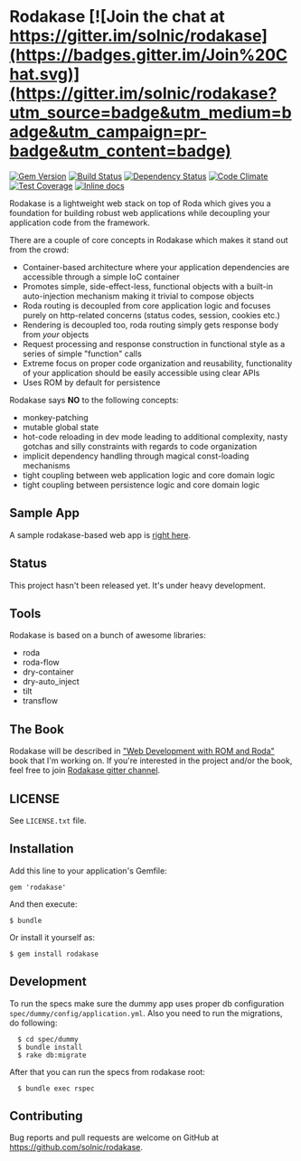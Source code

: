 [gem]: https://rubygems.org/gems/rom
[travis]: https://travis-ci.org/solnic/rodakase
[gemnasium]: https://gemnasium.com/solnic/rodakase
[codeclimate]: https://codeclimate.com/github/solnic/rodakase
[inchpages]: http://inch-ci.org/github/solnic/rodakase/

# Rodakase [![Join the chat at https://gitter.im/solnic/rodakase](https://badges.gitter.im/Join%20Chat.svg)](https://gitter.im/solnic/rodakase?utm_source=badge&utm_medium=badge&utm_campaign=pr-badge&utm_content=badge)

[![Gem Version](https://badge.fury.io/rb/rom.svg)][gem]
[![Build Status](https://travis-ci.org/solnic/rodakase.svg?branch=master)][travis]
[![Dependency Status](https://gemnasium.com/solnic/rodakase.svg)][gemnasium]
[![Code Climate](https://codeclimate.com/github/solnic/rodakase/badges/gpa.svg)][codeclimate]
[![Test Coverage](https://codeclimate.com/github/solnic/rodakase/badges/coverage.svg)][codeclimate]
[![Inline docs](http://inch-ci.org/github/solnic/rodakase.svg?branch=master&style=flat)][inchpages]

Rodakase is a lightweight web stack on top of Roda which gives you a foundation
for building robust web applications while decoupling your application code from
the framework.

There are a couple of core concepts in Rodakase which makes it stand out from the crowd:

* Container-based architecture where your application dependencies are accessible
  through a simple IoC container
* Promotes simple, side-effect-less, functional objects with a built-in auto-injection
  mechanism making it trivial to compose objects
* Roda routing is decoupled from core application logic and focuses purely on
  http-related concerns (status codes, session, cookies etc.)
* Rendering is decoupled too, roda routing simply gets response body from *your*
  objects
* Request processing and response construction in functional style as a series
  of simple "function" calls
* Extreme focus on proper code organization and reusability, functionality of your
  application should be easily accessible using clear APIs
* Uses ROM by default for persistence

Rodakase says **NO** to the following concepts:

* monkey-patching
* mutable global state
* hot-code reloading in dev mode leading to additional complexity, nasty gotchas
  and silly constraints with regards to code organization
* implicit dependency handling through magical const-loading mechanisms
* tight coupling between web application logic and core domain logic
* tight coupling between persistence logic and core domain logic

## Sample App

A sample rodakase-based web app is [right here](https://github.com/solnic/rodakase-blog).

## Status

This project hasn't been released yet. It's under heavy development.

## Tools

Rodakase is based on a bunch of awesome libraries:

* roda
* roda-flow
* dry-container
* dry-auto_inject
* tilt
* transflow

## The Book

Rodakase will be described in ["Web Development with ROM and Roda"](https://leanpub.com/web-development-with-rom-and-roda) book
that I'm working on. If you're interested in the project and/or the book, feel free
to join [Rodakase gitter channel](https://gitter.im/solnic/rodakase).

## LICENSE

See `LICENSE.txt` file.

## Installation

Add this line to your application's Gemfile:

```
gem 'rodakase'
```

And then execute:

```
$ bundle
```

Or install it yourself as:

```
$ gem install rodakase
```

## Development

To run the specs make sure the dummy app uses proper db configuration `spec/dummy/config/application.yml`.
Also you need to run the migrations, do following:

```
  $ cd spec/dummy
  $ bundle install
  $ rake db:migrate
```

After that you can run the specs from rodakase root:

```
  $ bundle exec rspec
```

## Contributing

Bug reports and pull requests are welcome on GitHub at https://github.com/solnic/rodakase.
